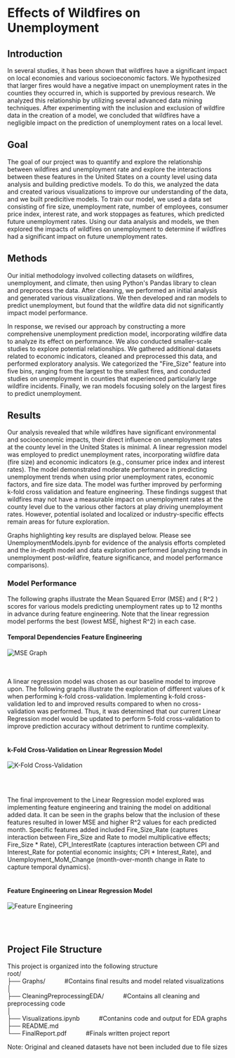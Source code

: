 # Effects of Wildfires on Unemployment

## Introduction
In several studies, it has been shown that wildfires have a significant impact on local economies and various socioeconomic factors. We hypothesized that larger fires would have a negative impact on unemployment rates in the counties they occurred in, which is supported by previous research. We analyzed this relationship by utilizing several advanced data mining techniques. After experimenting with the inclusion and exclusion of wildfire data in the creation of a model, we concluded that wildfires have a negligible impact on the prediction of unemployment rates on a local level.


## Goal
The goal of our project was to quantify and explore the relationship between wildfires and unemployment rate and explore the interactions between these features in the United States on a county level using data analysis and building predictive models. To do this, we analyzed the data and created various visualizations to improve our understanding of the data, and we built predicitive models. To train our model, we used a data set consisting of fire size, unemployment rate, number of employees, consumer price index, interest rate, and work stoppages as features, which predicted future unemployment rates. Using our data analysis and models, we then explored the impacts of wildfires on unemployment to determine if wildfires had a significant impact on future unemployment rates.

## Methods
Our initial methodology involved collecting datasets on wildfires, unemployment, and climate, then using Python's Pandas library to clean and preprocess the data. After cleaning, we performed an initial analysis and generated various visualizations. We then developed and ran models to predict unemployment, but found that the wildfire data did not significantly impact model performance.

In response, we revised our approach by constructing a more comprehensive unemployment prediction model, incorporating wildfire data to analyze its effect on performance. We also conducted smaller-scale studies to explore potential relationships. We gathered additional datasets related to economic indicators, cleaned and preprocessed this data, and performed exploratory analysis. We categorized the "Fire_Size" feature into five bins, ranging from the largest to the smallest fires, and conducted studies on unemployment in counties that experienced particularly large wildfire incidents. Finally, we ran models focusing solely on the largest fires to predict unemployment.

## Results

Our analysis revealed that while wildfires have significant environmental and socioeconomic impacts, their direct influence on unemployment rates at the county level in the United States is minimal. A linear regression model was employed to predict unemployment rates, incorporating wildfire data (fire size) and economic indicators (e.g., consumer price index and interest rates). The model demonstrated moderate performance in predicting unemployment trends when using prior unemployment rates, economic factors, and fire size data. The model was further improved by performing k-fold cross validation and feature engineering. These findings suggest that wildfires may not have a measurable impact on unemployment rates at the county level due to the various other factors at play driving unemployment rates. However, potential isolated and localized or industry-specific effects remain areas for future exploration.

Graphs highlighting key results are displayed below. Please see UnemploymentModels.ipynb for evidence of the analysis efforts completed and the in-depth model and data exploration performed (analyzing trends in unemployment post-wildfire, feature significance, and model performance comparisons).


### Model Performance

The following graphs illustrate the Mean Squared Error (MSE) and \( R^2 \) scores for various models predicting unemployment rates up to 12 months in advance during feature engineering. Note that the linear regression model performs the best (lowest MSE, highest R^2) in each case.


#### Temporal Dependencies Feature Engineering
![MSE Graph](https://drive.google.com/uc?id=17DR6WNgoMNoA8inuACbVzJFTBTir6sI8)


<br></br>
A linear regression model was chosen as our baseline model to improve upon. The following graphs illustrate the exploration of different values of k when performing k-fold cross-validation. Implementing k-fold cross-validation led to and improved results compared to when no cross-validation was performed. Thus, it was determined that our current Linear Regression model would be updated to perform 5-fold cross-validation to improve prediction accuracy without detriment to runtime complexity.  <br><br>



#### k-Fold Cross-Validation on Linear Regression Model
![K-Fold Cross-Validation](https://drive.google.com/uc?id=1STCTVGOgVrULap2cXpQRqvFTDEtAF-6I)


<br></br>

The final improvement to the Linear Regression model explored was implementing feature engineering and training the model on additional added data. It can be seen in the graphs below that the inclusion of these features resulted in lower MSE and higher R^2 values for each predicted month. Specific features added included Fire_Size_Rate (captures interaction between Fire_Size and Rate to model multiplicative effects; Fire_Size * Rate),  CPI_InterestRate (captures interaction between CPI and Interest_Rate for potential economic insights;  CPI * Interest_Rate), and Unemployment_MoM_Change (month-over-month change in Rate to capture temporal dynamics).<br>
<br>




#### Feature Engineering on Linear Regression Model
![Feature Engineering](https://drive.google.com/uc?id=1mTFx6UyWh4KgTPnsqPhdJi8tShGh0W4F)


<br><br>

## Project File Structure
This project is organized into the following structure\
root/                 
├── Graphs/        &ensp; &ensp; &ensp; &ensp;#Contains final results and model related visualizations\
│\
├── CleaningPreprocessingEDA/      &ensp; &ensp; &ensp; &ensp;#Contains all cleaning and preprocessing code            
│\
├── Visualizations.ipynb     &ensp; &ensp; &ensp; &ensp;#Contanins code and output for EDA graphs\
├── README.md         
└── FinalReport.pdf         &ensp; &ensp; &ensp; &ensp;#Finals written project report

Note: Original and cleaned datasets have not been included due to file sizes

